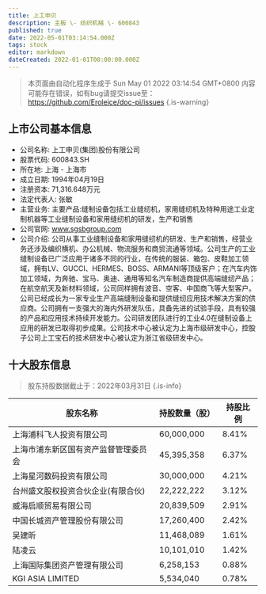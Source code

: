 ```yaml
---
title: 上工申贝
description: 主板 \- 纺织机械 \- 600843
published: true
date: 2022-05-01T03:14:54.000Z
tags: stock
editor: markdown
dateCreated: 2022-01-01T00:00:00.000Z
---
```


> 本页面由自动化程序生成于 Sun May 01 2022 03:14:54 GMT+0800
> 内容可能存在错误，如有bug请提交issue至：https://github.com/Eroleice/doc-pi/issues
{.is-warning}

## 上市公司基本信息
- 公司名称: 上工申贝(集团)股份有限公司
- 股票代码: 600843.SH
- 所在地: 上海 - 上海市
- 成立日期: 1994年04月19日
- 注册资本: 71,316.648万元
- 法定代表人: 张敏
- 主营业务: 主要产品:缝制设备包括工业缝纫机，家用缝纫机及特种用途工业定制机器等工业缝制设备和家用缝纫机的研发，生产和销售
- 公司官网: www.sgsbgroup.com
- 公司介绍: 公司从事工业缝制设备和家用缝纫机的研发、生产和销售，经营业务还涉及编织横机、办公机械、物流服务和商贸流通等领域。公司生产的工业缝制设备已广泛应用于诸多不同的行业，在传统的服装、箱包、皮鞋加工领域，拥有LV、GUCCI、HERMES、BOSS、ARMANI等顶级客户；在汽车内饰加工领域，为奔驰、宝马、奥迪、通用等知名汽车制造商提供高端缝纫产品；在航空航天及新材料领域，公司同样拥有波音、空客、中国商飞等大型客户。公司已经成长为一家专业生产高端缝制设备和提供缝纫应用技术解决方案的供应商。公司拥有一支强大的海内外研发队伍，具备先进的试验手段，具有较强的产品和应用技术持续开发能力。公司研发团队进行的工业4.0在缝制设备上应用的研发已取得初步成果。公司技术中心被认定为上海市级研发中心，控股子公司上工宝石的技术研发中心被认定为浙江省级研发中心。


## 十大股东信息
> 股东持股数据截止于：2022年03月31日
{.is-info}

| 股东名称 | 持股数量（股） | 持股比例 |
| --- | --- | --- |
| 上海浦科飞人投资有限公司 | 60,000,000 | 8.41% |
| 上海市浦东新区国有资产监督管理委员会 | 45,395,358 | 6.37% |
| 上海星河数码投资有限公司 | 30,000,000 | 4.21% |
| 台州盛文股权投资合伙企业(有限合伙) | 22,222,222 | 3.12% |
| 威海启顺贸易有限公司 | 20,839,509 | 2.91% |
| 中国长城资产管理股份有限公司 | 17,260,400 | 2.42% |
| 吴建昕 | 11,468,089 | 1.61% |
| 陆凌云 | 10,101,010 | 1.42% |
| 上海国际集团资产管理有限公司 | 6,258,153 | 0.88% |
| KGI ASIA LIMITED | 5,534,040 | 0.78% |




